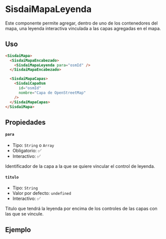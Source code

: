 # SisdaiMapaLeyenda

Este componente permite agregar, dentro de uno de los contenedores del mapa, una leyenda interactiva vinculada a las capas agregadas en el mapa.

## Uso

```html
<SisdaiMapa>
  <SisdaiMapaEncabezado>
    <SisdaiMapaLeyenda para="osmId" />
  </SisdaiMapaEncabezado>

  <SisdaiMapaCapas>
    <SisdaiCapaOsm
      id="osmId"
      nombre="Capa de OpenStreetMap"
    />
  </SisdaiMapaCapas>
</SisdaiMapa>
```

## Propiedades

#### `para`

- Tipo: `String` o `Array`
- Obligatorio: ✅
- Interactivo: ✅

Identificador de la capa a la que se quiere vincular el control de leyenda.

#### `titulo`

- Tipo: `String`
- Valor por defecto: `undefined`
- Interactivo: ✅

Titulo que tendrá la leyenda por encima de los controles de las capas con las que se vincule.

## Ejemplo

<leyenda-Interactividad />

